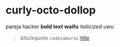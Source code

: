 # curly-octo-dollop
pareja hacker
**bold text waifu**
*italicized uwu*
> blockquote
> `codesamurai`
> [title](https://www.reddit.com)
